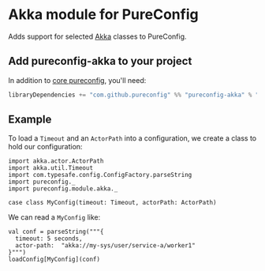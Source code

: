 # Akka module for PureConfig

Adds support for selected [Akka](http://akka.io/) classes to PureConfig.

## Add pureconfig-akka to your project

In addition to [core pureconfig](https://github.com/melrief/pureconfig), you'll need:

```scala
libraryDependencies += "com.github.pureconfig" %% "pureconfig-akka" % "0.7.2"
```

## Example

To load a `Timeout` and an `ActorPath` into a configuration, we create a class to hold our configuration:

```tut:silent
import akka.actor.ActorPath
import akka.util.Timeout
import com.typesafe.config.ConfigFactory.parseString
import pureconfig._
import pureconfig.module.akka._

case class MyConfig(timeout: Timeout, actorPath: ActorPath)
```

We can read a `MyConfig` like:
```tut:book
val conf = parseString("""{ 
  timeout: 5 seconds, 
  actor-path:  "akka://my-sys/user/service-a/worker1"
}""")
loadConfig[MyConfig](conf)
```


